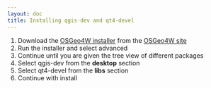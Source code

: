 ```yaml
---
layout: doc
title: Installing qgis-dev and qt4-devel
---
```


[installer]: http://download.osgeo.org/osgeo4w/osgeo4w-setup.exe
[site]: http://trac.osgeo.org/osgeo4w/

1. Download the [OSGeo4W installer][installer] from the [OSGeo4W site][site]
1. Run the installer and select advanced
1. Continue until you are given the tree view of different packages
1. Select qgis-dev from the **desktop** section
1. Select qt4-devel from the **libs** section 
1. Continue with install
